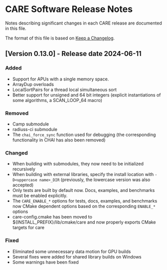 [comment]: # (#################################################################)
[comment]: # (Copyright 2024, Lawrence Livermore National Security, LLC and CARE)
[comment]: # (project contributors. See the CARE LICENSE file for details.)
[comment]: # 
[comment]: # (SPDX-License-Identifier: BSD-3-Clause)
[comment]: # (#################################################################)

# CARE Software Release Notes

Notes describing significant changes in each CARE release are documented
in this file.

The format of this file is based on [Keep a Changelog](http://keepachangelog.com/en/1.0.0/).

## [Version 0.13.0] - Release date 2024-06-11

### Added
- Support for APUs with a single memory space.
- ArrayDup overloads
- LocalSortPairs for a thread local simultaneous sort
- Better support for unsigned and 64 bit integers (explicit instantiations of some algorithms, a SCAN\_LOOP\_64 macro)

### Removed
- Camp submodule
- radiuss-ci submodule
- The `chai_force_sync` function used for debugging (the corresponding functionality in CHAI has also been removed)

### Changed
- When building with submodules, they now need to be initialized recursively
- When building with external libraries, specify the install location with `-D<uppercase name>_DIR` (previously, the lowercase version was also accepted)
- Only tests are built by default now. Docs, examples, and benchmarks must be enabled explicitly.
- The `CARE_ENABLE_*` options for tests, docs, examples, and benchmarks now CMake dependent options based on the corresponding `ENABLE_*` options
- care-config.cmake has been moved to ${INSTALL\_PREFIX}/lib/cmake/care and now properly exports CMake targets for care

### Fixed
- Eliminated some unnecessary data motion for GPU builds
- Several fixes were added for shared library builds on Windows
- Some warnings have been fixed
